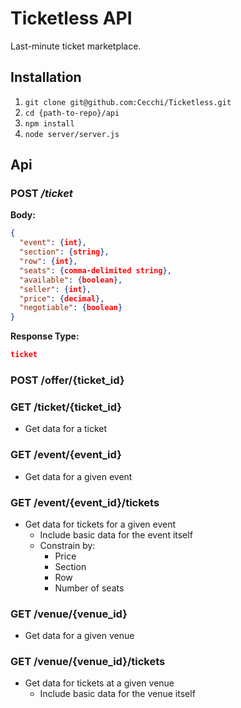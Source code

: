 # Ticketless API
Last-minute ticket marketplace.

## Installation

1. `git clone git@github.com:Cecchi/Ticketless.git`
2. `cd {path-to-repo}/api`
3. `npm install`
4. `node server/server.js`

## Api

### POST */ticket*
**Body:**

```json
{
  "event": {int},
  "section": {string},
  "row": {int},
  "seats": {comma-delimited string},
  "available": {boolean},
  "seller": {int},
  "price": {decimal},
  "negotiable": {boolean}
}
```
**Response Type:**

```json
ticket
```

### POST /offer/{ticket_id}

### GET /ticket/{ticket_id}
  * Get data for a ticket

### GET /event/{event_id}
  * Get data for a given event

### GET /event/{event_id}/tickets
  * Get data for tickets for a given event
    * Include basic data for the event itself
    * Constrain by:
      * Price
      * Section
      * Row
      * Number of seats

### GET /venue/{venue_id}
  * Get data for a given venue

### GET /venue/{venue_id}/tickets
  * Get data for tickets at a given venue
    * Include basic data for the venue itself